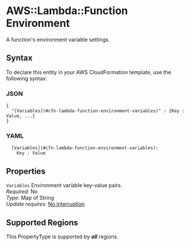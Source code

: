 # AWS::Lambda::Function Environment<a name="aws-properties-lambda-function-environment"></a>

A function's environment variable settings\.

## Syntax<a name="aws-properties-lambda-function-environment-syntax"></a>

To declare this entity in your AWS CloudFormation template, use the following syntax:

### JSON<a name="aws-properties-lambda-function-environment-syntax.json"></a>

```
{
  "[Variables](#cfn-lambda-function-environment-variables)" : {Key : Value, ...}
}
```

### YAML<a name="aws-properties-lambda-function-environment-syntax.yaml"></a>

```
  [Variables](#cfn-lambda-function-environment-variables): 
    Key : Value
```

## Properties<a name="aws-properties-lambda-function-environment-properties"></a>

`Variables`  <a name="cfn-lambda-function-environment-variables"></a>
Environment variable key\-value pairs\.  
*Required*: No  
*Type*: Map of String  
*Update requires*: [No interruption](https://docs.aws.amazon.com/AWSCloudFormation/latest/UserGuide/using-cfn-updating-stacks-update-behaviors.html#update-no-interrupt)

## Supported Regions

This PropertyType is supported by ***all*** regions.